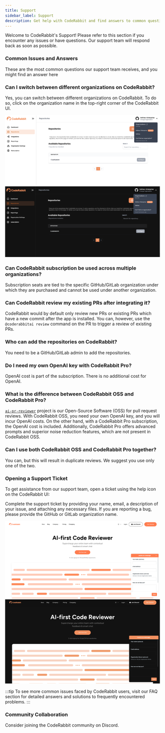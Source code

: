 ```yaml
---
title: Support
sidebar_label: Support
description: Get help with CodeRabbit and find answers to common questions.
---
```


Welcome to CodeRabbit's Support! Please refer to this section if you encounter
any issues or have questions. Our support team will respond back as soon as
possible.

### **Common Issues and Answers**

These are the most common questions our support team receives, and you might
find an answer here

### Can I switch between different organizations on CodeRabbit?

Yes, you can switch between different organizations on CodeRabbit. To do so,
click on the organization name in the top-right corner of the CodeRabbit UI.

![Switch Organizations](./images/cr_support_orgs_light.png#gh-light-mode-only)
![Switch Organizations](./images/cr_support_orgs_dark.png#gh-dark-mode-only)

### Can CodeRabbit subscription be used across multiple organizations?

Subscription seats are tied to the specific GitHub/GitLab organization under
which they are purchased and cannot be used under another organization.

### Can CodeRabbit review my existing PRs after integrating it?

CodeRabbit would by default only review new PRs or existing PRs which have a new
commit after the app is installed. You can, however, use the
`@coderabbitai review` command on the PR to trigger a review of existing PRs.

### Who can add the repositories on CodeRabbit?

You need to be a GitHub/GitLab admin to add the repositories.

### Do I need my own OpenAI key with CodeRabbit Pro?

OpenAI cost is part of the subscription. There is no additional cost for OpenAI.

### What is the difference between CodeRabbit OSS and CodeRabbit Pro?

[`ai-pr-reviewer`](https://github.com/coderabbitai/ai-pr-reviewer) project is
our Open-Source Software (OSS) for pull request reviews. With CodeRabbit OSS,
you need your own OpenAI key, and you will incur OpenAI costs. On the other
hand, with a CodeRabbit Pro subscription, the OpenAI cost is included.
Additionally, CodeRabbit Pro offers advanced prompts and superior noise
reduction features, which are not present in CodeRabbit OSS.

### Can I use both CodeRabbit OSS and CodeRabbit Pro together?

You can, but this will result in duplicate reviews. We suggest you use only one
of the two.

### **Opening a Support Ticket**

To get assistance from our support team, open a ticket using the help icon on
the CodeRabbit UI:

Complete the support ticket by providing your name, email, a description of your
issue, and attaching any necessary files. If you are reporting a bug, please
provide the GitHub or GitLab organization name.

![Open a Ticket](./images/cr_support_help_light.png#gh-light-mode-only)
![Open a Ticket](./images/cr_support_help_dark.png#gh-dark-mode-only)

:::tip To see more common issues faced by CodeRabbit users, visit our FAQ
section for detailed answers and solutions to frequently encountered problems.
:::

### **Community Collaboration**

Consider joining the CodeRabbit community on Discord.
